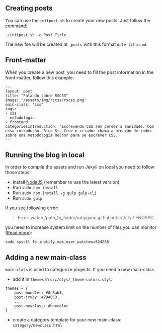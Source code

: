 
## Creating posts

You can use the `initpost.sh` to create your new posts. Just follow the command:

```
./initpost.sh -c Post Title
```

The new file will be created at `_posts` with this format `date-title.md`.

## Front-matter

When you create a new post, you need to fill the post information in the front-matter, follow this example:

```
---
layout: post
title: "Falando sobre RSCSS"
image: '/assets/img/rscss/rscss.png'
main-class: 'css'
tags:
- css
- metodologia
- frontend
categoriesintroduction: 'Escrevendo CSS sem perder a sanidade. Com essa introdução, Rico St. Cruz o criador chama a atenção de todos sobre uma metodologia melhor para se escrever CSS.'
---
```

## Running the blog in local

In order to compile the assets and run Jekyll on local you need to follow those steps:

- Install [NodeJS](https://nodejs.org/) (remember to use the latest version)
- Run `sudo npm install`
- Run `sudo npm install -g gulp gulp-cli`
- Run `sudo gulp`

If you see following error:
> Error: watch /path_to_folder/rubygsoc.github.io/src/styl/ ENOSPC

you need to increase system limit on the number of files you can monitor ([Read more](https://github.com/guard/listen/wiki/Increasing-the-amount-of-inotify-watchers)):

```
sudo sysctl fs.inotify.max_user_watches=524288
```

## Adding a new main-class

`main-class` is used to categorize projects. If you need a new main-class

* add it in `themes` in `src/styl/_theme-colors.styl`:
```
themes = {
    post-bundler: #0e8ab3,
    post-jruby: #2DA0C3,
    ...
    post-newclass: #hexcolor
}
```
* create a category template for your new main-class: `category/newclass.html`
